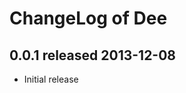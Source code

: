 ChangeLog of Dee
================

0.0.1 released 2013-12-08
-------------------------

- Initial release
